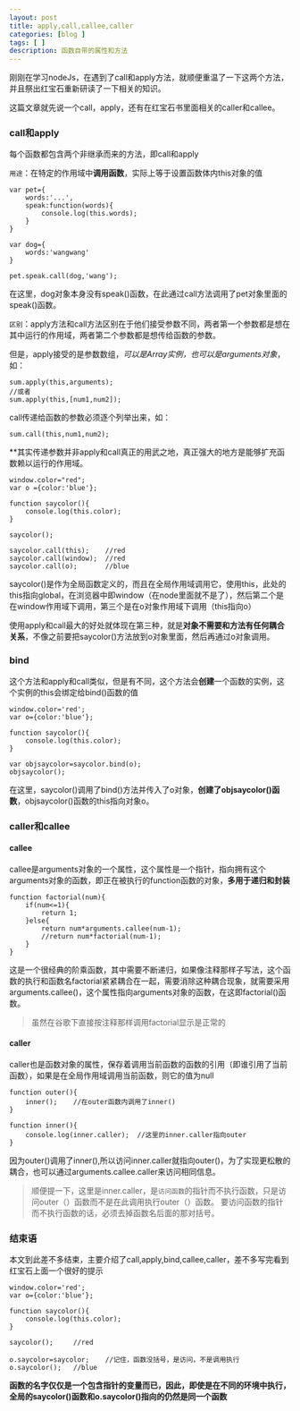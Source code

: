 ```yaml
---
layout: post
title: apply,call,callee,caller
categories: [blog ]
tags: [ ]
description: 函数自带的属性和方法
---
```


刚刚在学习nodeJs，在遇到了call和apply方法，就顺便重温了一下这两个方法，并且祭出红宝石重新研读了一下相关的知识。

这篇文章就先说一个call，apply，还有在红宝石书里面相关的caller和callee。

### call和apply

每个函数都包含两个非继承而来的方法，即call和apply

`用途`：在特定的作用域中**调用函数**，实际上等于设置函数体内this对象的值

	var pet={
		words:'...',
		speak:function(words){
			console.log(this.words);
		}
	}
	
	var dog={
		words:'wangwang'
	}
	
	pet.speak.call(dog,'wang');

在这里，dog对象本身没有speak()函数，在此通过call方法调用了pet对象里面的speak()函数。

`区别`：apply方法和call方法区别在于他们接受参数不同，两者第一个参数都是想在其中运行的作用域，两者第二个参数都是想传给函数的参数。

但是，apply接受的是参数数组，*可以是Array实例，也可以是arguments对象*，如：
 
	sum.apply(this,arguments);
	//或者
	sum.apply(this,[num1,num2]); 

call传递给函数的参数必须逐个列举出来，如：

	sum.call(this,num1,num2);

**其实传递参数并非apply和call真正的用武之地，真正强大的地方是能够扩充函数赖以运行的作用域。

	window.color="red";
	var o ={color:'blue'};

	function saycolor(){
		console.log(this.color);
	}
	
	saycolor();

	saycolor.call(this);	//red
	saycolor.call(window);	//red
	saycolor.call(o);		//blue

saycolor()是作为全局函数定义的，而且在全局作用域调用它，使用this，此处的this指向global，在浏览器中即window（在node里面就不是了），然后第二个是在window作用域下调用，第三个是在o对象作用域下调用（this指向o）

使用apply和call最大的好处就体现在第三种，就是**对象不需要和方法有任何耦合关系**，不像之前要把saycolor()方法放到o对象里面，然后再通过o对象调用。

### bind

这个方法和apply和call类似，但是有不同，这个方法会**创建**一个函数的实例，这个实例的this会绑定给bind()函数的值

	window.color='red';
	var o={color:'blue'};

	function saycolor(){
		console.log(this.color);
	}

	var objsaycolor=saycolor.bind(o);
	objsaycolor();

在这里，saycolor()调用了bind()方法并传入了o对象，**创建了objsaycolor()函数**，objsaycolor()函数的this指向对象o。

### caller和callee

#### callee

callee是arguments对象的一个属性，这个属性是一个指针，指向拥有这个arguments对象的函数，即正在被执行的function函数的对象，**多用于递归和封装**

	function factorial(num){
		if(num<=1){
			return 1;
		}else{
			return num*arguments.callee(num-1);
			//return num*factorial(num-1);
		}
	}

这是一个很经典的阶乘函数，其中需要不断递归，如果像注释那样子写法，这个函数的执行和函数名factorial紧紧耦合在一起，需要消除这种耦合现象，就需要采用arguments.callee()，这个属性指向arguments对象的函数，在这即factorial()函数。

> 虽然在谷歌下直接按注释那样调用factorial显示是正常的

#### caller

caller也是函数对象的属性，保存着调用当前函数的函数的引用（即谁引用了当前函数），如果是在全局作用域调用当前函数，则它的值为null

	function outer(){
		inner();	//在outer函数内调用了inner()
	}
	
	function inner(){
		console.log(inner.caller);	//这里的inner.caller指向outer
	}

因为outer()调用了inner(),所以访问inner.caller就指向outer()，为了实现更松散的耦合，也可以通过arguments.callee.caller来访问相同信息。

> 顺便提一下，这里是inner.caller，是`访问函数`的指针而不执行函数，只是访问outer（）函数而不是在此调用执行outer（）函数。
> 要访问函数的指针而不执行函数的话，必须去掉函数名后面的那对括号。

### 结束语

本文到此差不多结束，主要介绍了call,apply,bind,callee,caller，差不多写完看到红宝石上面一个很好的提示

	window.color='red';
	var o={color:'blue'};

	function saycolor(){
		console.log(this.color);
	}

	saycolor();		//red

	o.saycolor=saycolor;	//记住，函数没括号，是访问，不是调用执行
	o.saycolor();	//blue

**函数的名字仅仅是一个包含指针的变量而已，因此，即使是在不同的环境中执行，全局的saycolor()函数和o.saycolor()指向的仍然是同一个函数**

